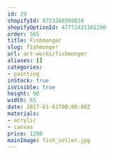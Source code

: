 ```yaml
---
id: 29
shopifyId: 8723260309834
shopifyOptionId: 47772421161290
order: 565
title: Fishmonger
slug: fishmonger
url: art-works/fishmonger
aliases: []
categories:
- painting
inStock: true
isVisible: true
height: 90
width: 65
date: 2017-01-01T00:00:00Z
materials:
- acrylic
- canvas
price: 1200
mainImage: fish_seller.jpg
---
```

